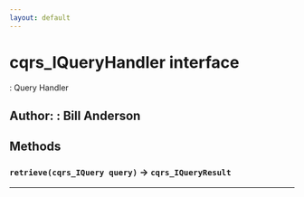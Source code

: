 ```yaml
---
layout: default
---
```

# cqrs_IQueryHandler interface

: Query Handler


**Author:** : Bill Anderson
---
## Methods
### `retrieve(cqrs_IQuery query)` → `cqrs_IQueryResult`
---
